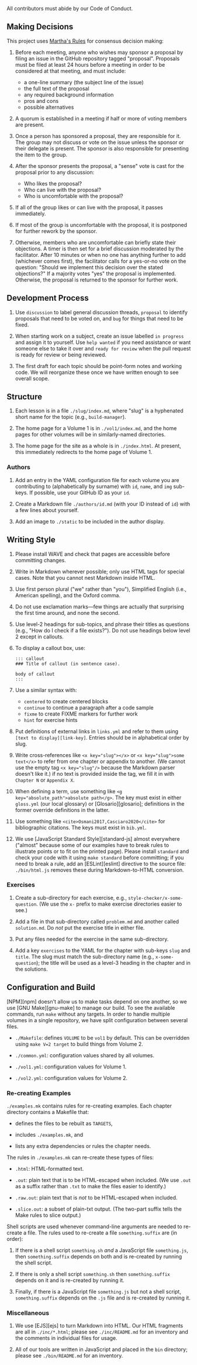 ---
---

All contributors must abide by our <x key="conduct">Code of Conduct</x>.

## Making Decisions

This project uses [Martha's Rules](https://journals.sagepub.com/doi/10.1177/088610998600100206) for consensus decision making:

1.  Before each meeting, anyone who wishes may sponsor a proposal by filing an issue in the GitHub repository tagged "proposal".
    Proposals must be filed at least 24 hours before a meeting in order to be considered at that meeting, and must include:
    -   a one-line summary (the subject line of the issue)
    -   the full text of the proposal
    -   any required background information
    -   pros and cons
    -   possible alternatives

2.  A quorum is established in a meeting if half or more of voting members are present.

3.  Once a person has sponsored a proposal, they are responsible for it.
    The group may not discuss or vote on the issue unless the sponsor or their delegate is present.
    The sponsor is also responsible for presenting the item to the group.

4.  After the sponsor presents the proposal,
    a "sense" vote is cast for the proposal prior to any discussion:
    -   Who likes the proposal?
    -   Who can live with the proposal?
    -   Who is uncomfortable with the proposal?

5.  If all of the group likes or can live with the proposal,
    it passes immediately.

6.  If most of the group is uncomfortable with the proposal,
    it is postponed for further rework by the sponsor.

7.  Otherwise,
    members who are uncomfortable can briefly state their objections.
    A timer is then set for a brief discussion moderated by the facilitator.
    After 10 minutes or when no one has anything further to add (whichever comes first),
    the facilitator calls for a yes-or-no vote on the question:
    "Should we implement this decision over the stated objections?"
    If a majority votes "yes" the proposal is implemented.
    Otherwise, the proposal is returned to the sponsor for further work.

## Development Process

1.  Use `discussion` to label general discussion threads,
    `proposal` to identify proposals that need to be voted on,
    and `bug` for things that need to be fixed.

1.  When starting work on a subject,
    create an issue labelled `in progress` and assign it to yourself.
    Use `help wanted` if you need assistance or want someone else to take it over
    and `ready for review` when the pull request is ready for review or being reviewed.

1.  The first draft for each topic should be point-form notes and working code.
    We will reorganize these once we have written enough to see overall scope.

## Structure

1.  Each lesson is in a file `./slug/index.md`,
    where "slug" is a hyphenated short name for the topic (e.g., `build-manager`).

1.  The home page for a Volume 1 is in `./vol1/index.md`,
    and the home pages for other volumes will be in similarly-named directories.

1.  The home page for the site as a whole is in `./index.html`.
    At present, this immediately redirects to the home page of Volume 1.

### Authors

1.  Add an entry in the YAML configuration file for each volume you are contributing to
    (alphabetically by surname) with `id`, `name`, and `img` sub-keys.
    If possible, use your GitHub ID as your `id`.

2.  Create a Markdown file `./authors/id.md` (with your ID instead of `id`)
    with a few lines about yourself.

3.  Add an image to `./static` to be included in the author display.

## Writing Style

1.  Please install WAVE and check that pages are accessible
    before committing changes.

1.  Write in Markdown wherever possible; only use HTML tags for special cases.
    Note that you cannot nest Markdown inside HTML.

1.  Use first person plural ("we" rather than "you"),
    Simplified English (i.e., American spelling),
    and the Oxford comma.

1.  Do not use exclamation marks—few things are actually that surprising the first time around,
    and none the second.

1.  Use level-2 headings for sub-topics, and phrase their titles as questions
    (e.g., "How do I check if a file exists?").
    Do not use headings below level 2 except in callouts.

1.  To display a callout box, use:

    ```
    ::: callout
    ### Title of callout (in sentence case).

    body of callout
    :::
    ```

1.  Use a similar syntax with:
    -   `centered` to create centered blocks
    -   `continue` to continue a paragraph after a code sample
    -   `fixme` to create FIXME markers for further work
    -   `hint` for exercise hints

1.  Put definitions of external links in `links.yml`
    and refer to them using `[text to display][link-key]`.
    Entries should be in alphabetical order by slug.

1.  Write cross-references like `<x key="slug"></x>` or `<x key="slug">some text</x>`
    to refer from one chapter or appendix to another.
    (We cannot use the empty tag `<x key="slug"/>` because the Markdown parser doesn't like it.)
    if no text is provided inside the tag,
    we fill it in with `Chapter N` or `Appendix X`.

1.  When defining a term, use something like `<g key="absolute_path">absolute path</g>`.
    The key must exist in either `gloss.yml` (our local glossary)
    or [Glosario][glosario];
    definitions in the former override definitions in the latter.

1.  Use something like `<cite>Osmani2017,Casciaro2020</cite>` for bibliographic citations.
    The keys must exist in `bib.yml`.

1.  We use [JavaScript Standard Style][standard-js] almost everywhere
    ("almost" because some of our examples have to break rules to illustrate points
    or to fit on the printed page).
    Please install `standard` and check your code with it using `make standard` before committing;
    if you need to break a rule, add an [ESLint][eslint] directive to the source file:
    `./bin/html.js` removes these during Markdown-to-HTML conversion.

### Exercises

1.  Create a sub-directory for each exercise, e.g., `style-checker/x-some-question`.
    (We use the `x-` prefix to make exercise directories easier to see.)

1.  Add a file in that sub-directory called `problem.md` and another called `solution.md`.
    Do *not* put the exercise title in either file.

1.  Put any files needed for the exercise in the same sub-directory.

1.  Add a key `exercises` to the YAML for the chapter with sub-keys `slug` and `title`.
    The slug must match the sub-directory name (e.g., `x-some-question`);
    the title will be used as a level-3 heading in the chapter and in the solutions.

## Configuration and Build

[NPM][npm] doesn't allow us to make tasks depend on one another,
so we use [GNU Make][gnu-make] to manage our build.
To see the available commands, run `make` without any targets.
In order to handle multiple volumes in a single repository,
we have split configuration between several files.

-   `./Makefile`: defines `VOLUME` to be `vol1` by default.
    This can be overridden using `make V=2 target` to build things from Volume 2.

-   `./common.yml`: configuration values shared by all volumes.

-   `./vol1.yml`: configuration values for Volume 1.

-   `./vol2.yml`: configuration values for Volume 2.

### Re-creating Examples

`./examples.mk` contains rules for re-creating examples.
Each chapter directory contains a Makefile that:

-   defines the files to be rebuilt as `TARGETS`,

-   includes `./examples.mk`, and

-   lists any extra dependencies or rules the chapter needs.

The rules in `./examples.mk` can re-create these types of files:

-   `.html`: HTML-formatted text.

-   `.out`: plain text that is to be HTML-escaped when included.
    (We use `.out` as a suffix rather than `.txt` to make the files easier to identify.)

-   `.raw.out`: plain text that is *not* to be HTML-escaped when included.

-   `.slice.out`: a subset of plain-txt output.
    (The two-part suffix tells the Make rules to slice output.)

Shell scripts are used whenever command-line arguments are needed to re-create a file.
The rules used to re-create a file `something.suffix` are (in order):

1.  If there is a shell script `something.sh` *and* a JavaScript file `something.js`,
    then `something.suffix` depends on both
    and is re-created by running the shell script.

1.  If there is only a shell script `something.sh`
    then `something.suffix` depends on it and is re-created by running it.

1.  Finally,
    if there is a JavaScript file `something.js` but not a shell script,
    `something.suffix` depends on the `.js` file and is re-created by running it.

### Miscellaneous

1.  We use [EJS][ejs] to turn Markdown into HTML.
    Our HTML fragments are all in `./inc/*.html`;
    please see `./inc/README.md` for an inventory
    and the comments in individual files for usage.

1.  All of our tools are written in JavaScript and placed in the `bin` directory;
    please see `./bin/README.md` for an inventory.

